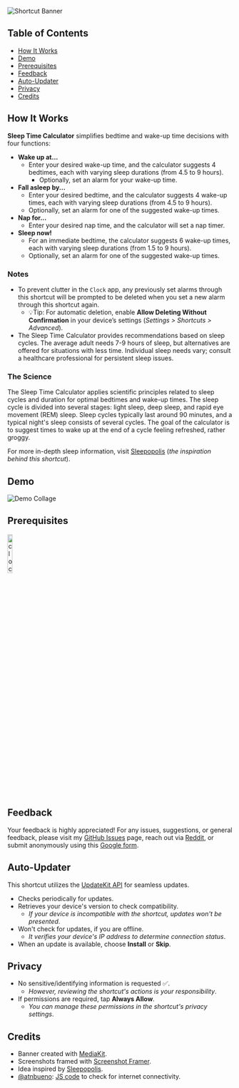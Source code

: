 ![Shortcut Banner](https://i.imgur.com/pJRwUSL.png)

## Table of Contents

-   [How It Works](#how-it-works)
-   [Demo](#demo)
-   [Prerequisites](#prerequisites)
-   [Feedback](#feedback)
-   [Auto-Updater](#auto-updater)
-   [Privacy](#privacy)
-   [Credits](#credits)

## How It Works

**Sleep Time Calculator** simplifies bedtime and wake-up time decisions with four functions:

-   **Wake up at...**
    -   Enter your desired wake-up time, and the calculator suggests 4 bedtimes, each with varying sleep durations (from 4.5 to 9 hours).
        -   Optionally, set an alarm for your wake-up time.
-   **Fall asleep by...**
    -   Enter your desired bedtime, and the calculator suggests 4 wake-up times, each with varying sleep durations (from 4.5 to 9 hours).
    -   Optionally, set an alarm for one of the suggested wake-up times.
-   **Nap for...**
    -   Enter your desired nap time, and the calculator will set a nap timer.
-   **Sleep now!**
    -   For an immediate bedtime, the calculator suggests 6 wake-up times, each with varying sleep durations (from 1.5 to 9 hours).
    -   Optionally, set an alarm for one of the suggested wake-up times.

### Notes

-   To prevent clutter in the `Clock` app, any previously set alarms through this shortcut will be prompted to be deleted when you set a new alarm through this shortcut again.
    -   💡Tip: For automatic deletion, enable **Allow Deleting Without Confirmation** in your device’s settings (_Settings > Shortcuts > Advanced_).
-   The Sleep Time Calculator provides recommendations based on sleep cycles. The average adult needs 7-9 hours of sleep, but alternatives are offered for situations with less time. Individual sleep needs vary; consult a healthcare professional for persistent sleep issues.

### The Science

The Sleep Time Calculator applies scientific principles related to sleep cycles and duration for optimal bedtimes and wake-up times. The sleep cycle is divided into several stages: light sleep, deep sleep, and rapid eye movement (REM) sleep. Sleep cycles typically last around 90 minutes, and a typical night's sleep consists of several cycles. The goal of the calculator is to suggest times to wake up at the end of a cycle feeling refreshed, rather groggy.

For more in-depth sleep information, visit [Sleepopolis](https://sleepopolis.com/calculators/sleep/) (_the inspiration behind this shortcut_).

## Demo

![Demo Collage](https://i.imgur.com/4sGDZOq.png)

## Prerequisites

<a href="https://apps.apple.com/us/app/clock/id1584215688">
	<img src="https://i.imgur.com/SCZPuGU.png" alt="clock-badge" width="14.95%"></a>

## Feedback

Your feedback is highly appreciated! For any issues, suggestions, or general feedback, please visit my [GitHub Issues](https://github.com/spenpal/AppleShortcuts/issues/new/choose) page, reach out via [Reddit](https://www.reddit.com/user/spenpal_dev), or submit anonymously using this [Google form](https://forms.gle/KdJXQhysQQj4yBtS7).

## Auto-Updater

This shortcut utilizes the [UpdateKit API](https://www.mikebeas.com/updatekit-api/v1) for seamless updates.

-   Checks periodically for updates.
-   Retrieves your device's version to check compatibility.
    -   _If your device is incompatible with the shortcut, updates won't be presented_.
-   Won't check for updates, if you are offline.
    -   _It verifies your device's IP address to determine connection status_.
-   When an update is available, choose **Install** or **Skip**.

## Privacy

-   No sensitive/identifying information is requested ✅.
    -   _However, reviewing the shortcut's actions is your responsibility_.
-   If permissions are required, tap **Always Allow**.
    -   _You can manage these permissions in the shortcut's privacy settings_.

## Credits

-   Banner created with [MediaKit](https://routinehub.co/shortcut/1911).
-   Screenshots framed with [Screenshot Framer](https://routinehub.co/shortcut/8067/).
-   Idea inspired by [Sleepopolis](https://sleepopolis.com/calculators/sleep/).
-   [@atnbueno](https://routinehub.co/user/atnbueno): [JS code](https://routinehub.co/shortcut/6758/) to check for internet connectivity.

